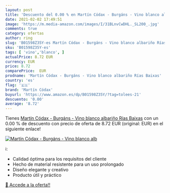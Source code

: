 ```yaml
---
layout: post
title: 'Descuento del 0.00 % en Martín Códax - Burgáns - Vino blanco alb'
date: 2021-02-02 17:49:51
image: 'https://m.media-amazon.com/images/I/31BLnvCwDHL._SL200_.jpg'
comments: true
category: ofertas
author: ring
slug: 'B01598Z35Y-es Martín Códax - Burgáns - Vino blanco albariño Rías Baixas'
sku: 'B01598Z35Y-es'
tags: [ 'vino','blanco', ]
actualPrice: 8.72 EUR
currency: EUR
price: 8.72
comparePrice:  EUR
prodname: 'Martín Códax - Burgáns - Vino blanco albariño Rías Baixas'
country: 'es'
flag: '🇪🇸'
brand: 'Martín Códax'
buyurl: 'https://www.amazon.es/dp/B01598Z35Y/?tag=tolees-21'
descuento: '0.00'
average: '8.72'
---
```


Tienes [Martín Códax - Burgáns - Vino blanco albariño Rías Baixas](https://www.amazon.es/dp/B01598Z35Y/?tag=tolees-21) con un 0.00 % de descuento con precio de oferta de 8.72 EUR (original:  EUR) en el siguiente enlace!

[![Martín Códax - Burgáns - Vino blanco alb](https://m.media-amazon.com/images/I/31BLnvCwDHL._SL200_.jpg)](https://www.amazon.es/dp/B01598Z35Y/?tag=tolees-21)

ℹ️:

- Calidad óptima para los requisitos del cliente
- Hecho de material resistente para un uso prolongado
- Diseño elegante y creativo
- Producto útil y práctico

[🛒 Accede a la oferta!!](https://www.amazon.es/dp/B01598Z35Y/?tag=tolees-21)
